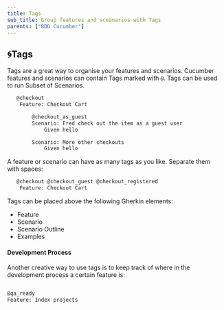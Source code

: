 ```yaml
---
title: Tags
sub_title: Group features and sceanarios with Tags
parents: ["BDD Cucumber"]
---
```


## 🌀Tags

Tags are a great way to organise your features and scenarios. Cucumber features and scenarios can contain Tags marked with `@`. Tags can be used to run Subset of Scenarios.

```bash
   @checkout
    Feature: Checkout Cart

        @checkout_as_guest
        Scenario: Fred check out the item as a guest user
            Given hello

        Scenario: More other checkouts
            Given hello
```

A feature or scenario can have as many tags as you like. Separate them with spaces:

```bash
   @checkout @checkout_guest @checkout_registered
    Feature: Checkout Cart
```

Tags can be placed above the following Gherkin elements:

* Feature
* Scenario
* Scenario Outline
* Examples

#### Development Process

Another creative way to use tags is to keep track of where in the development process a certain feature is:

```bash

@qa_ready
Feature: Index projects

```